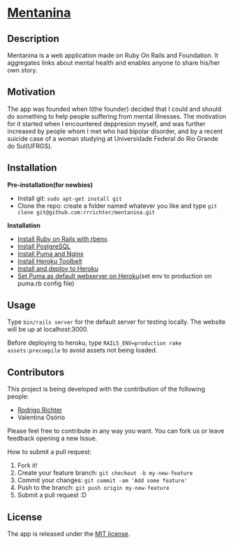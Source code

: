 # [Mentanina](http://www.mentanina.com.br)

## Description

Mentanina is a web application made on Ruby On Rails and Foundation. It aggregates links about mental health and enables anyone to share his/her own story.

## Motivation

The app was founded when I(the founder) decided that I could and should do something to help people suffering from mental illnesses. The motivation for it started when I encountered deppresion myself, and was further increased by people whom I met who had bipolar disorder, and by a recent suicide case of a woman studying at Universidade Federal do Rio Grande do Sul(UFRGS).

## Installation

**Pre-installation(for newbies)**
* Install git: `sudo apt-get install git`
* Clone the repo: create a folder named whatever you like and type `git clone git@github.com:rrrichter/mentanina.git`

**Installation**
* [Install Ruby on Rails with rbenv](https://www.digitalocean.com/community/tutorials/how-to-install-ruby-on-rails-with-rbenv-on-ubuntu-14-04).
* [Install PostgreSQL](https://www.digitalocean.com/community/tutorials/how-to-use-postgresql-with-your-ruby-on-rails-application-on-ubuntu-14-04)
* [Install Puma and Nginx](https://www.digitalocean.com/community/tutorials/how-to-deploy-a-rails-app-with-puma-and-nginx-on-ubuntu-14-04)
* [Install Heroku Toolbelt](https://toolbelt.heroku.com/)
* [Install and deploy to Heroku](https://devcenter.heroku.com/articles/getting-started-with-rails4)
* [Set Puma as default webserver on Heroku](https://devcenter.heroku.com/articles/deploying-rails-applications-with-the-puma-web-server)(set env to production on puma.rb config file)

## Usage

Type `bin/rails server` for the default server for testing locally. The website will be up at localhost:3000.

Before deploying to heroku, type `RAILS_ENV=production rake assets:precompile` to avoid assets not being loaded.

## Contributors

This project is being developed with the contribution of the following people:
* [Rodrigo Richter](http://inf.ufrgs.br/~rrrichter)
* Valentina Osório

Please feel free to contribute in any way you want. You can fork us or leave feedback opening a new Issue.

How to submit a pull request:
1. Fork it!
2. Create your feature branch: `git checkout -b my-new-feature`
3. Commit your changes: `git commit -am 'Add some feature'`
4. Push to the branch: `git push origin my-new-feature`
5. Submit a pull request :D

## License

The app is released under the [MIT license](https://github.com/rrrichter/mentanina/blob/master/LICENSE.txt).